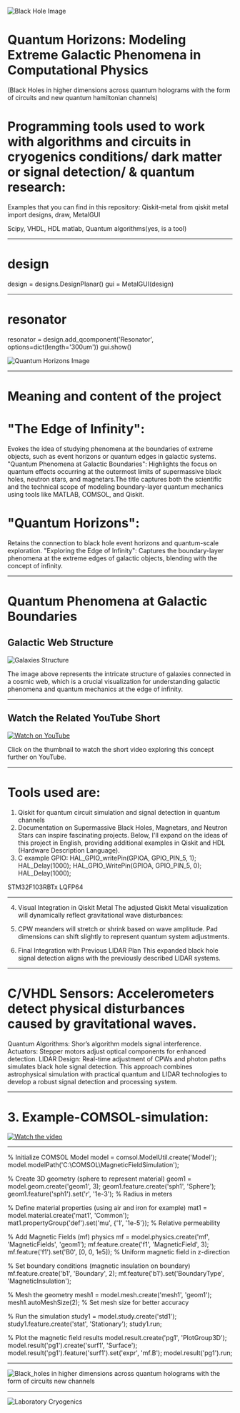 ![Black Hole Image](https://github.com/victor0989/Quantum-Phenomena-at-Galactic-Boundaries/blob/main/important!!/blackhole.jpg)
# Quantum Horizons: Modeling Extreme Galactic Phenomena in Computational Physics
(Black Holes in higher dimensions across quantum holograms with the form of circuits and new quantum hamiltonian channels) 

# Programming tools used to work with algorithms and circuits in cryogenics conditions/ dark matter or signal detection/ & quantum research:

Examples that you can find in this repository: Qiskit-metal from qiskit metal import designs, draw, MetalGUI

Scipy,
VHDL,
HDL matlab,
Quantum algorithms(yes, is a tool)

---

# design
design = designs.DesignPlanar()
gui = MetalGUI(design)

---

# resonator
resonator = design.add_qcomponent('Resonator', options=dict(length='300um'))
gui.show()

![Quantum Horizons Image](https://github.com/victor0989/Quantum-Phenomena-at-Galactic-Boundaries/blob/main/imagen/Hyper_Space/imagen.png)

---

# Meaning and content of the project

# "The Edge of Infinity": 
Evokes the idea of studying phenomena at the boundaries of extreme objects, such as event horizons or quantum edges in galactic systems.
"Quantum Phenomena at Galactic Boundaries": Highlights the focus on quantum effects occurring at the outermost limits of supermassive black holes, neutron stars, and magnetars.The title captures both the scientific and the technical scope of modeling boundary-layer quantum mechanics using tools like MATLAB, COMSOL, and Qiskit.

# "Quantum Horizons": 
Retains the connection to black hole event horizons and quantum-scale exploration.
"Exploring the Edge of Infinity": Captures the boundary-layer phenomena at the extreme edges of galactic objects, blending with the concept of infinity.

---

# Quantum Phenomena at Galactic Boundaries

## Galactic Web Structure

![Galaxies Structure](https://github.com/victor0989/Quantum-Phenomena-at-Galactic-Boundaries/blob/main/imagen/Hyper_Space/galaxies_structure.png?raw=true)

The image above represents the intricate structure of galaxies connected in a cosmic web, which is a crucial visualization for understanding galactic phenomena and quantum mechanics at the edge of infinity.

---

## Watch the Related YouTube Short

[![Watch on YouTube](https://img.youtube.com/vi/3iIJmbUBYUM/hqdefault.jpg)](https://www.youtube.com/shorts/3iIJmbUBYUM)

Click on the thumbnail to watch the short video exploring this concept further on YouTube.

---

# Tools used are:
1. Qiskit for quantum circuit simulation and signal detection in quantum channels
2. Documentation on Supermassive Black Holes, Magnetars, and Neutron Stars can inspire fascinating projects. Below, I'll expand on the ideas of this project in English, providing additional examples in Qiskit and HDL (Hardware Description Language).
3. C example GPIO:
   HAL_GPIO_writePin(GPIOA, GPIO_PIN_5, 1);
      HAL_Delay(1000);
      HAL_GPIO_WritePin(GPIOA, GPIO_PIN_5, 0);
      HAL_Delay(1000);

STM32F103RBTx
LQFP64

---

4. Visual Integration in Qiskit Metal
The adjusted Qiskit Metal visualization will dynamically reflect gravitational wave disturbances:

5. CPW meanders will stretch or shrink based on wave amplitude.
Pad dimensions can shift slightly to represent quantum system adjustments.

6. Final Integration with Previous LIDAR Plan
This expanded black hole signal detection aligns with the previously described LIDAR systems.

---

# C/VHDL Sensors: Accelerometers detect physical disturbances caused by gravitational waves.

Quantum Algorithms: Shor’s algorithm models signal interference.
Actuators: Stepper motors adjust optical components for enhanced detection.
LIDAR Design: Real-time adjustment of CPWs and photon paths simulates black hole signal detection.
This approach combines astrophysical simulation with practical quantum and LIDAR technologies to develop a robust signal detection and processing system.

---

# 3. Example-COMSOL-simulation:
[![Watch the video](https://img.youtube.com/vi/80HJZLVFKrI/maxresdefault.jpg)](https://youtu.be/80HJZLVFKrI)

---

% Initialize COMSOL Model
model = comsol.ModelUtil.create('Model');
model.modelPath('C:\COMSOL\MagneticFieldSimulation');

% Create 3D geometry (sphere to represent material)
geom1 = model.geom.create('geom1', 3);
geom1.feature.create('sph1', 'Sphere');
geom1.feature('sph1').set('r', '1e-3'); % Radius in meters

% Define material properties (using air and iron for example)
mat1 = model.material.create('mat1', 'Common');
mat1.propertyGroup('def').set('mu', {'1', '1e-5'}); % Relative permeability

% Add Magnetic Fields (mf) physics
mf = model.physics.create('mf', 'MagneticFields', 'geom1');
mf.feature.create('f1', 'MagneticField', 3);
mf.feature('f1').set('B0', [0, 0, 1e5]); % Uniform magnetic field in z-direction

% Set boundary conditions (magnetic insulation on boundary)
mf.feature.create('b1', 'Boundary', 2);
mf.feature('b1').set('BoundaryType', 'MagneticInsulation');

% Mesh the geometry
mesh1 = model.mesh.create('mesh1', 'geom1');
mesh1.autoMeshSize(2); % Set mesh size for better accuracy

% Run the simulation
study1 = model.study.create('std1');
study1.feature.create('stat', 'Stationary');
study1.run;

% Plot the magnetic field results
model.result.create('pg1', 'PlotGroup3D');
model.result('pg1').create('surf1', 'Surface');
model.result('pg1').feature('surf1').set('expr', 'mf.B');
model.result('pg1').run;

---

![Black_holes in higher dimensions across quantum holograms with the form of circuits new channels](https://github.com/victor0989/Quantum-Phenomena-at-Galactic-Boundaries/blob/main/Black_holes/OIP.jpg)

---

![Laboratory Cryogenics](https://github.com/victor0989/Quantum-Phenomena-at-Galactic-Boundaries/blob/main/important!!/laboratory_cryogenics.png)



